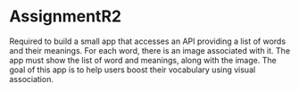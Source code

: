 # AssignmentR2
Required to build a small app that accesses an API providing a list of words and their meanings.
For each word, there is an image associated with it.
The app must show the list of word and meanings, along with the image. 
The goal of this app is to help users boost their vocabulary using visual association.
